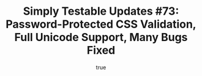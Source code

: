 ---
layout: default
title: "Simply Testable Updates #73: Password-Protected CSS Validation, Full Unicode Support, Many Bugs Fixed"
author:
    name: Jon Cram
    url: https://github.com/webignition
continue_reading: false
newsletter:
    issue_number: 73rd
    url: https://us5.campaign-archive1.com/?u=ac75e33d993d2b502e333ddd0&amp;id=4d66e6f2f6
    highlights:
        - CSS validation for password-protected sites is now live
        - Support for testing URLs that contain unicode characters
        - Support for testing sites/pages where URLs don't like to be encoded
        - Fixed issue with URL discovery for pages with a relative base href
        - Fixed issue with checking if a URL's host is routable prior to testing
        - Removed some unnecessary detail from CSS validation errors
    closing_sentence: Expect the next newsletter a week from now on January 22.
---